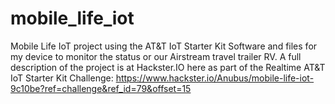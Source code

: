 # mobile_life_iot
Mobile Life IoT project using the AT&amp;T IoT Starter Kit
Software and files for my device to monitor the status or our Airstream travel trailer RV. A full description
of the project is at Hackster.IO here as part of the Realtime AT&T IoT Starter Kit Challenge:
  https://www.hackster.io/Anubus/mobile-life-iot-9c10be?ref=challenge&ref_id=79&offset=15

